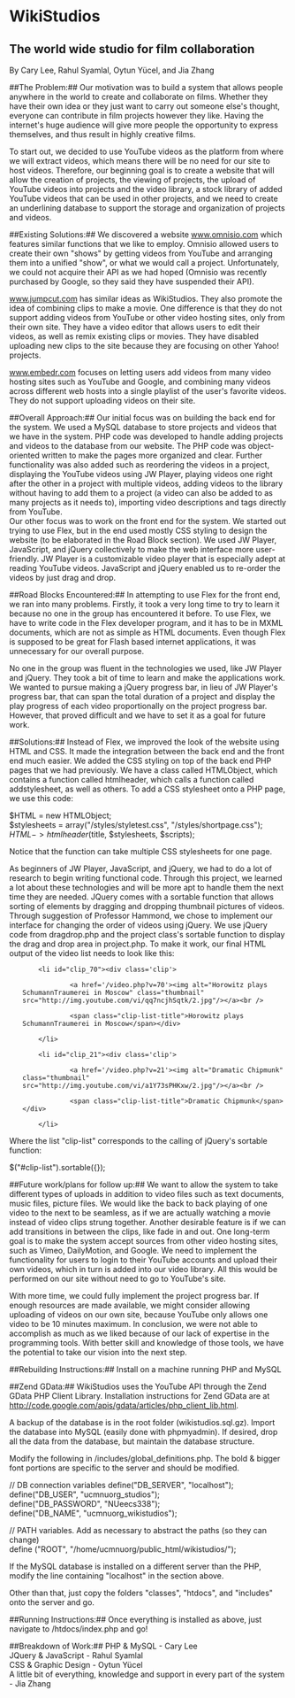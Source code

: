 WikiStudios 
===========
The world wide studio for film collaboration
--------------------------------------------
 
By Cary Lee, Rahul Syamlal, Oytun Yücel, and Jia Zhang 
 

##The Problem:##
Our motivation was to build a system that allows people anywhere in the world to create and collaborate on films. Whether they have their own idea or they just want to carry out someone else's thought, everyone can contribute in film projects however they like. Having the internet's huge audience will give more people the opportunity to express themselves, and thus result in highly creative films.

 
To start out, we decided to use YouTube videos as the platform from where we will extract videos, which means there will be no need for our site to host videos. Therefore, our beginning goal is to create a website that will allow the creation of projects, the viewing of projects, the upload of YouTube videos into projects and the video library, a stock library of added YouTube videos that can be used in other projects, and we need to create an underlining database to support the storage and organization of projects and videos. 
 
 
##Existing Solutions:##
We discovered a website www.omnisio.com which features similar functions that we like to employ. Omnisio allowed users to create their own "shows" by getting videos from YouTube and arranging them into a unified "show", or what we would call a project. Unfortunately, we could not acquire their API as we had hoped (Omnisio was recently purchased by Google, so they said they have suspended their API). 
 
www.jumpcut.com has similar ideas as WikiStudios. They also promote the idea of combining clips to make a movie. One difference is that they do not support adding videos from YouTube or other video hosting sites, only from their own site. They have a video editor that allows users to edit their videos, as well as remix existing clips or movies. They have disabled uploading new clips to the site because they are focusing on other Yahoo! projects. 
 
www.embedr.com focuses on letting users add videos from many video hosting sites such as YouTube and Google, and combining many videos across different web hosts into a single playlist of the user's favorite videos. They do not support uploading videos on their site. 
 
 
##Overall Approach:##
Our initial focus was on building the back end for the system. We used a MySQL database to store projects and videos that we have in the system. PHP code was developed to handle adding projects and videos to the database from our website. The PHP code was object-oriented written to make the pages more organized and clear. Further functionality was also added such as reordering the videos in a project, displaying the YouTube videos using JW Player, playing videos one right after the other in a project with multiple videos, adding videos to the library without having to add them to a project (a video can also be added to as many projects as it needs to), importing video descriptions and tags directly from YouTube.   
Our other focus was to work on the front end for the system. We started out trying to use Flex, but in the end used mostly CSS styling to design the website (to be elaborated in the Road Block section). We used JW Player, JavaScript, and jQuery collectively to make the web interface more user-friendly. JW Player is a customizable video player that is especially adept at reading YouTube videos. JavaScript and jQuery enabled us to re-order the videos by just drag and drop. 
 
 
##Road Blocks Encountered:##
In attempting to use Flex for the front end, we ran into many problems. Firstly, it took a very long time to try to learn it because no one in the group has encountered it before. To use Flex, we have to write code in the Flex developer program, and it has to be in MXML documents, which are not as simple as HTML documents. Even though Flex is supposed to be great for Flash based internet applications, it was unnecessary for our overall purpose. 

No one in the group was fluent in the technologies we used, like JW Player and jQuery. They took a bit of time to learn and make the applications work. We wanted to pursue making a jQuery progress bar, in lieu of JW Player's progress bar, that can span the total duration of a project and display the play progress of each video proportionally on the project progress bar. However, that proved difficult and we have to set it as a goal for future work. 
 
 
##Solutions:##
Instead of Flex, we improved the look of the website using HTML and CSS. It made the integration between the back end and the front end much easier. We added the CSS styling on top of the back end PHP pages that we had previously. 
We have a class called HTMLObject, which contains a function called htmlheader, which calls a function called addstylesheet, as well as others. To add a CSS stylesheet onto a PHP page, we use this code:

$HTML = new HTMLObject;  
$stylesheets = array("/styles/styletest.css", "/styles/shortpage.css");  
$HTML->htmlheader($title, $stylesheets, $scripts);


Notice that the function can take multiple CSS stylesheets for one page. 

As beginners of JW Player, JavaScript, and jQuery, we had to do a lot of research to begin writing functional code. Through this project, we learned a lot about these technologies and will be more apt to handle them the next time they are needed. 
JQuery comes with a sortable function that allows sorting of elements by dragging and dropping thumbnail pictures of videos. Through suggestion of Professor Hammond, we chose to implement our interface for changing the order of videos using jQuery. 
We use jQuery code from dragdrop.php and the project class's sortable function to display the drag and drop area in project.php. To make it work, our final HTML output of the video list needs to look like this:

<div id="sortclips">

<ul id="clip-list">

        <li id="clip_70"><div class='clip'>

                <a href='/video.php?v=70'><img alt="Horowitz plays SchumannTraumerei in Moscow" class="thumbnail" src="http://img.youtube.com/vi/qq7ncjhSqtk/2.jpg"/></a><br />

                <span class="clip-list-title">Horowitz plays SchumannTraumerei in Moscow</span></div>

        </li>

        <li id="clip_21"><div class='clip'>

                <a href='/video.php?v=21'><img alt="Dramatic Chipmunk" class="thumbnail" src="http://img.youtube.com/vi/a1Y73sPHKxw/2.jpg"/></a><br />

                <span class="clip-list-title">Dramatic Chipmunk</span></div>

        </li>

</ul>

</div> 
Where the list "clip-list" corresponds to the calling of jQuery's sortable function:

$("#clip-list").sortable({});

 
 
##Future work/plans for follow up:##
We want to allow the system to take different types of uploads in addition to video files such as text documents, music files, picture files. 
We would like the back to back playing of one video to the next to be seamless, as if we are actually watching a movie instead of video clips strung together. Another desirable feature is if we can add transitions in between the clips, like fade in and out. 
One long-term goal is to make the system accept sources from other video hosting sites, such as Vimeo, DailyMotion, and Google. 
We need to implement the functionality for users to login to their YouTube accounts and upload their own videos, which in turn is added into our video library. All this would be performed on our site without need to go to YouTube's site.

With more time, we could fully implement the project progress bar. 
If enough resources are made available, we might consider allowing uploading of videos on our own site, because YouTube only allows one video to be 10 minutes maximum. 
In conclusion, we were not able to accomplish as much as we liked because of our lack of expertise in the programming tools. With better skill and knowledge of those tools, we have the potential to take our vision into the next step. 
 
 
##Rebuilding Instructions:##
Install on a machine running PHP and MySQL 
 
##Zend GData:##
WikiStudios uses the YouTube API through the Zend GData PHP Client Library.  Installation instructions for Zend GData are at http://code.google.com/apis/gdata/articles/php_client_lib.html. 
 
A backup of the database is in the root folder (wikistudios.sql.gz).  Import the database into MySQL (easily done with phpmyadmin).  If desired, drop all the data from the database, but maintain the database structure. 
 
Modify the following in /includes/global_definitions.php.  The bold & bigger font portions are specific to the server and should be modified. 
 
// DB connection variables 
define("DB_SERVER", "localhost");   
define("DB_USER", "ucmnuorg_studios");    
define("DB_PASSWORD", "NUeecs338");   
define("DB_NAME", "ucmnuorg_wikistudios");   
 
// PATH variables.  Add as necessary to abstract the paths (so they can change)   
define ("ROOT", "/home/ucmnuorg/public_html/wikistudios/");  
 
If the MySQL database is installed on a different server than the PHP, modify the line containing "localhost" in the section above. 
 
Other than that, just copy the folders "classes", "htdocs", and "includes" onto the server and go. 
 
 
##Running Instructions:##
Once everything is installed as above, just navigate to /htdocs/index.php and go! 
 
 
##Breakdown of Work:##
PHP & MySQL - Cary Lee    
JQuery & JavaScript - Rahul Syamlal  
CSS & Graphic Design - Oytun Yücel  
A little bit of everything, knowledge and support in every part of the system - Jia Zhang   